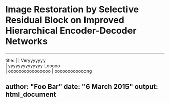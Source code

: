 # Image Restoration by Selective Residual Block on Improved Hierarchical Encoder-Decoder Networks  
---
title: |
  | Veryyyyyyy  
  | yyyyyyyyyyyyyy Looooo  
  | oooooooooooooooo
  | oooooooooooong 

author: "Foo Bar"
date: "6 March 2015"
output: html_document
---
